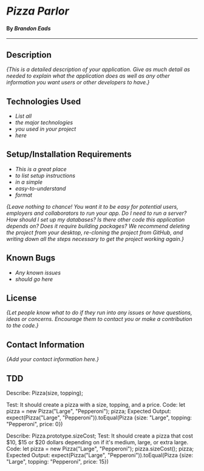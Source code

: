 # _Pizza Parlor_

#### By _**Brandon Eads**_

---

## Description

_{This is a detailed description of your application. Give as much detail as needed to explain what the application does as well as any other information you want users or other developers to have.}_

## Technologies Used

* _List all_
* _the major technologies_
* _you used in your project_
* _here_



## Setup/Installation Requirements

* _This is a great place_
* _to list setup instructions_
* _in a simple_
* _easy-to-understand_
* _format_

_{Leave nothing to chance! You want it to be easy for potential users, employers and collaborators to run your app. Do I need to run a server? How should I set up my databases? Is there other code this application depends on? Does it require building packages? We recommend deleting the project from your desktop, re-cloning the project from GitHub, and writing down all the steps necessary to get the project working again.}_

## Known Bugs

* _Any known issues_
* _should go here_

## License

_{Let people know what to do if they run into any issues or have questions, ideas or concerns.  Encourage them to contact you or make a contribution to the code.}_

## Contact Information

_{Add your contact information here.}_


## TDD

Describe: Pizza(size, topping);

Test: It should create a pizza with a size, topping, and a price.
Code: let pizza = new Pizza("Large", "Pepperoni");
      pizza;
Expected Output: expect(Pizza("Large", "Pepperoni")).toEqual(Pizza {size: "Large", topping: "Pepperoni", price: 0})


Describe: Pizza.prototype.sizeCost;
Test: It should create a pizza that cost $10, $15 or $20 dollars depending on if it's medium, large, or extra large.
Code: let pizza = new Pizza("Large", "Pepperoni");
      pizza.sizeCost();
      pizza;
Expected Output: expect(Pizza("Large", "Pepperoni")).toEqual(Pizza {size: "Large", topping: "Pepperoni", price: 15})

